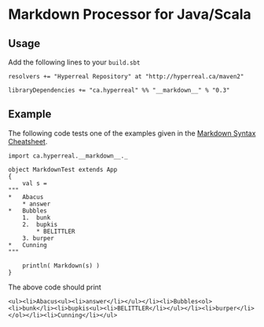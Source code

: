 Markdown Processor for Java/Scala
=================================

## Usage

Add the following lines to your `build.sbt`

	resolvers += "Hyperreal Repository" at "http://hyperreal.ca/maven2"

	libraryDependencies += "ca.hyperreal" %% "__markdown__" % "0.3"

## Example

The following code tests one of the examples given in the [Markdown Syntax Cheatsheet](http://daringfireball.net/projects/markdown/dingus).

	import ca.hyperreal.__markdown__._

	object MarkdownTest extends App
	{
		val s =
	"""
	*   Abacus
		* answer
	*   Bubbles
		1.  bunk
		2.  bupkis
			* BELITTLER
		3. burper
	*   Cunning
	"""

		println( Markdown(s) )
	}
	
The above code should print

	<ul><li>Abacus<ul><li>answer</li></ul></li><li>Bubbles<ol><li>bunk</li><li>bupkis<ul><li>BELITTLER</li></ul></li><li>burper</li></ol></li><li>Cunning</li></ul>